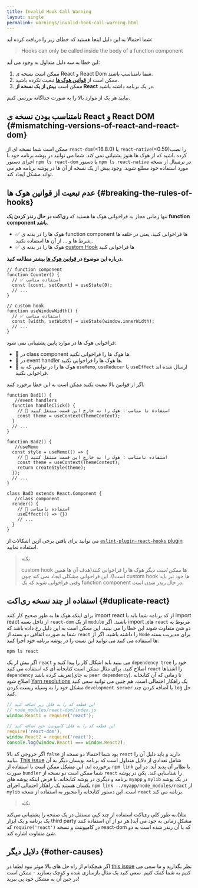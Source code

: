 ```yaml
---
title: Invalid Hook Call Warning
layout: single
permalink: warnings/invalid-hook-call-warning.html
---
```


  شما احتمالا به این دلیل اینجا هستید که خطای زیر را دریافت کرده اید:

 > Hooks can only be called inside the body of a function component

این خطا به سه دلیل متداول به وجود می آید:

1. ممکن است نسخه ی React و React Dom شما نامتناسب باشند.
2. ممکن است از **[قوانین هوک ها](/docs/hooks-rules.html)** تبعیت نکرده باشید.
3. ممکن است **بیش از یک نسخه از React** در یک برنامه داشته باشید.

بیایید هر یک از موارد بالا را به صورت جداگانه بررسی کنیم.

## نامتناسب بودن نسخه ی React و React DOM {#mismatching-versions-of-react-and-react-dom}

ممکن است شما نسخه ای از ‍‍`react-dom`(<16.8.0) یا `react−native`(<0.59)را نصب کرده باشید که از هوک ها هنوز پشتیانی نمی کند. شما می توانید در پوشه برنامه خود با اجرای دستور `npm ls react-dom` یا دستور `npm ls react-native` در ترمینال از نسخه مورد استفاده خود مطلع شوید. وجود بیش از یک نسخه از آن ها در پوشه برنامه هم می تواند مشکل ایجاد کند.
## عدم تبعیت از قوانین هوک ها {#breaking-the-rules-of-hooks}

 تنها زمانی مجاز به فراخوانی هوک ها هستید که **ری‌اکت در حال رندر کردن یک function component باشد**.
* ✅ هوک ها را در بدنه ی function component ها فراخوانی کنید. یعنی در حلقه ها ,شرط ها و ... از آن ها استفاده نکنید.
* ✅ هوک ها را در بدنه ی [custom Hook](/docs/hooks-custom.html) ها فراخوانی کنید

**درباره این موضوع در [قوانین هوک ها](/docs/hooks-rules.html) بیشتر مطالعه کنید.**

```js{2-3,8-9}
// function component
function Counter() {
  // ✅ استفاده مناسب
  const [count, setCount] = useState(0);
  // ...
}

// custom hook
function useWindowWidth() {
  // ✅ استفاده مناسب
  const [width, setWidth] = useState(window.innerWidth);
  // ...
}
```

فراخوانی هوک ها در موارد پایین پشتیبانی نمی شود:
* 🔴 در class component ها هوک ها را فراخوانی نکنید.
* 🔴 در event handler ها هوک ها را فراخوانی نکنید.
* 🔴 هوک ها را در توابعی که به `useMemo`, `useReducer` یا `useEffect` ارسال شده اند فراخوانی نکنید.

اگر از قوانین بالا تبعیت نکنید ممکن است به این خطا برخورد کنید.

```js{3-4,11-12,20-21}
function Bad1() {
   //event handlers
  function handleClick() {
    // 🔴 استفاده نا مناسب : هوک را به خارج این قسمت منتقل کنید
    const theme = useContext(ThemeContext);
  }
  // ...
}

function Bad2() {
   //useMemo
  const style = useMemo(() => {
    // 🔴 استفاده نامناسب : هوک را به خارج این قسمت منتقل کنید
    const theme = useContext(ThemeContext);
    return createStyle(theme);
  });
  // ...
}

class Bad3 extends React.Component {
   //class component
  render() {
    // 🔴 استفاده نامناسب
    useEffect(() => {})
    // ...
  }
}
```

می توانید برای یافتن برخی ازین اشکالات از [`eslint-plugin-react-hooks` plugin](https://www.npmjs.com/package/eslint-plugin-react-hooks) استفاده نمایید.
>نکته
> 
>custom hook ها *ممکن است* دیگر هوک ها را فراخوانی کنند(هدف آن ها همین است!). این فراخوانی مشکلی ایجاد نمی کند چون custom hook ها خود نیز باید وقتی فراخوانی شوند که یک function component در حال رندر شدن است.

## استفاده از چند نسخه ری‌اکت {#duplicate-react}

برای اینکه هوک ها به طور صحیح کار کنند import react از کد برنامه شما باید با import react از داخل بسته `react-dom` از یک `module` باشند.
اگر import های `react` مربوط به دو شئ متفاوت شوند این خطا را می بینید. این ممکن است به این دلیل رخ داده باشد که شما به صورت اتفاقی دو بسته از `react` را داشته باشید.
اگر از `Node` برای مدیریت بسته ها استفاده می کنید می توانید این تست را در پوشه برنامه خود اجرا کنید:

    npm ls react

اگر بیش از یک `react` می بینید باید اشکال کار را پیدا کنید و `dependency tree` خود را اصلاح کنید. برای مثال ممکن است کتابخانه ای که استفاده می کنید `react` را اشتباها `dependency` تعریف کرده باشد(به جای `peer dependency`). تا زمانی که آن کتابخانه اصلاح شود [Yarn resolutions](https://yarnpkg.com/lang/en/docs/selective-version-resolutions/) یک راهکار احتمالی است.
هم چنین می توانید سعی کنید مشکل خود را به وسیله ریست کردن `development server` یا اضافه کردن چند `log` حل کنید. 
```js
// این قطعه کد را به فایل زیر اضافه کنید
// node_modules/react-dom/index.js
window.React1 = require('react');

// این قطعه کد را به فایل کامپوننت خود اضافه کنید
require('react-dom');
window.React2 = require('react');
console.log(window.React1 === window.React2);
```

اگر خروجی کد بالا `false` بود شما احتمالا دو نسخه از `react` دارید و باید دلیل آن را بیابید.
[This issue](https://github.com/facebook/react/issues/13991) شامل تعدادی از دلایل متداول است که برنامه نویسان دیگر به آن برخورده اند.
این مشکل ممکن است با استفاده از `npm link` یا نظایر آن پدید آید. در این صورت `bundler` شما ممکن است دو نسخه از `react` را شناسایی کند. یکی در پوشه برنامه و دیگری در پوشه کتابخانه. با فرض اینکه پوشه های `myapp` و `mylib` در یک پوشه یکسان هستند یک راهکار احتمالی اجرای `npm link ../myapp/node_modules/react` از `mylib` است. این دستور کتابخانه را مجبور به استفاده از نسخه `react` برنامه می کند.
>نکته
>
به طور کلی ری‌اکت استفاده از چند کپی مستقل در یک صفحه را پشتیبانی می‌کند.(مثلا یک برنامه و یک ابزار third party هر دو از آن استفاده کنند.)مشکل زمانی به جود می آید که `require('react')` در کامپوننت و نسخه react-dom که با آن رندر شده است به دو شئ متفاوت اشاره کند. 
## دلایل دیگر {#other-causes}

اگر هیچکدام از راه حل های بالا موثر نبود لطفا در [this issue](https://github.com/facebook/react/issues/13991) نظر بگذارید و ما سعی می کنیم به شما کمک کنیم. سعی کنید یک مثال بازسازی شده و کوچک بسازید - ممکن است در حین آن به مشکل خود پی ببرید!